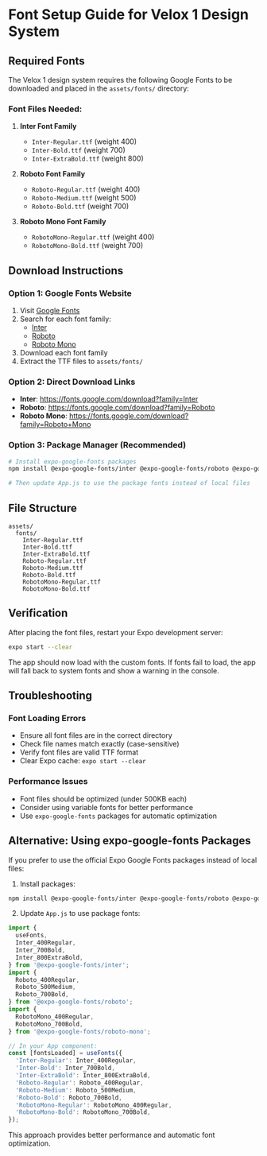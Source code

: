 # Font Setup Guide for Velox 1 Design System

## Required Fonts

The Velox 1 design system requires the following Google Fonts to be downloaded and placed in the `assets/fonts/` directory:

### Font Files Needed:

1. **Inter Font Family**
   - `Inter-Regular.ttf` (weight 400)
   - `Inter-Bold.ttf` (weight 700) 
   - `Inter-ExtraBold.ttf` (weight 800)

2. **Roboto Font Family**
   - `Roboto-Regular.ttf` (weight 400)
   - `Roboto-Medium.ttf` (weight 500)
   - `Roboto-Bold.ttf` (weight 700)

3. **Roboto Mono Font Family**
   - `RobotoMono-Regular.ttf` (weight 400)
   - `RobotoMono-Bold.ttf` (weight 700)

## Download Instructions

### Option 1: Google Fonts Website
1. Visit [Google Fonts](https://fonts.google.com/)
2. Search for each font family:
   - [Inter](https://fonts.google.com/specimen/Inter)
   - [Roboto](https://fonts.google.com/specimen/Roboto)
   - [Roboto Mono](https://fonts.google.com/specimen/Roboto+Mono)
3. Download each font family
4. Extract the TTF files to `assets/fonts/`

### Option 2: Direct Download Links
- **Inter**: https://fonts.google.com/download?family=Inter
- **Roboto**: https://fonts.google.com/download?family=Roboto
- **Roboto Mono**: https://fonts.google.com/download?family=Roboto+Mono

### Option 3: Package Manager (Recommended)
```bash
# Install expo-google-fonts packages
npm install @expo-google-fonts/inter @expo-google-fonts/roboto @expo-google-fonts/roboto-mono

# Then update App.js to use the package fonts instead of local files
```

## File Structure
```
assets/
  fonts/
    Inter-Regular.ttf
    Inter-Bold.ttf
    Inter-ExtraBold.ttf
    Roboto-Regular.ttf
    Roboto-Medium.ttf
    Roboto-Bold.ttf
    RobotoMono-Regular.ttf
    RobotoMono-Bold.ttf
```

## Verification
After placing the font files, restart your Expo development server:
```bash
expo start --clear
```

The app should now load with the custom fonts. If fonts fail to load, the app will fall back to system fonts and show a warning in the console.

## Troubleshooting

### Font Loading Errors
- Ensure all font files are in the correct directory
- Check file names match exactly (case-sensitive)
- Verify font files are valid TTF format
- Clear Expo cache: `expo start --clear`

### Performance Issues
- Font files should be optimized (under 500KB each)
- Consider using variable fonts for better performance
- Use `expo-google-fonts` packages for automatic optimization

## Alternative: Using expo-google-fonts Packages

If you prefer to use the official Expo Google Fonts packages instead of local files:

1. Install packages:
```bash
npm install @expo-google-fonts/inter @expo-google-fonts/roboto @expo-google-fonts/roboto-mono
```

2. Update `App.js` to use package fonts:
```javascript
import {
  useFonts,
  Inter_400Regular,
  Inter_700Bold,
  Inter_800ExtraBold,
} from '@expo-google-fonts/inter';
import {
  Roboto_400Regular,
  Roboto_500Medium,
  Roboto_700Bold,
} from '@expo-google-fonts/roboto';
import {
  RobotoMono_400Regular,
  RobotoMono_700Bold,
} from '@expo-google-fonts/roboto-mono';

// In your App component:
const [fontsLoaded] = useFonts({
  'Inter-Regular': Inter_400Regular,
  'Inter-Bold': Inter_700Bold,
  'Inter-ExtraBold': Inter_800ExtraBold,
  'Roboto-Regular': Roboto_400Regular,
  'Roboto-Medium': Roboto_500Medium,
  'Roboto-Bold': Roboto_700Bold,
  'RobotoMono-Regular': RobotoMono_400Regular,
  'RobotoMono-Bold': RobotoMono_700Bold,
});
```

This approach provides better performance and automatic font optimization.
